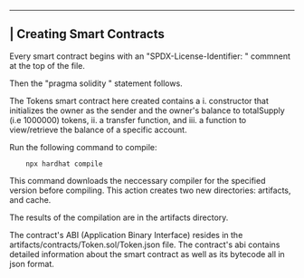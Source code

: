 ___________________________________________________
| Creating Smart Contracts
---------------------------------------------------
Every smart contract begins with an "SPDX-License-Identifier: <SPDX-License>" commnent at the top of the file.

Then the "pragma solidity <version>" statement follows.

The Tokens smart contract here created contains a 
        i.      constructor that initializes the owner as the sender and the owner's balance to totalSupply (i.e 1000000) tokens,
        ii.     a transfer function, and
        iii.    a function to view/retrieve the  balance of a specific account.

Run the following command to compile:

        npx hardhat compile

This command downloads the neccessary compiler for the specified version before compiling. This action creates two new directories: 
        artifacts, and 
        cache.

The results of the compilation are in the artifacts directory.

The contract's ABI (Application Binary Interface) resides in the  artifacts/contracts/Token.sol/Token.json file. The contract's abi contains detailed information about the smart contract as well as its bytecode all in json format.